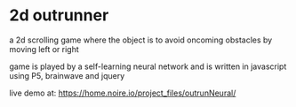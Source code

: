 # 2d outrunner

a 2d scrolling game where the object is to avoid oncoming obstacles by moving left or right

game is played by a self-learning neural network and is written in javascript using P5, brainwave and jquery

live demo at: https://home.noire.io/project_files/outrunNeural/